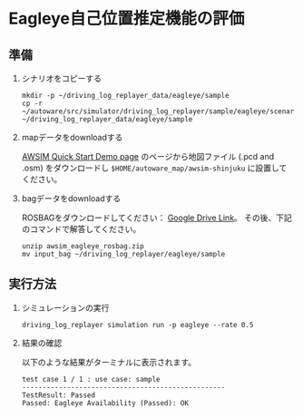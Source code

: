 # Eagleye自己位置推定機能の評価

## 準備

1. シナリオをコピーする

   ```shell
   mkdir -p ~/driving_log_replayer_data/eagleye/sample
   cp -r ~/autoware/src/simulator/driving_log_replayer/sample/eagleye/scenario.yaml ~/driving_log_replayer_data/eagleye/sample
   ```

2. mapデータをdownloadする

   [AWSIM Quick Start Demo page](https://tier4.github.io/AWSIM/GettingStarted/QuickStartDemo/) のページから地図ファイル (.pcd and .osm) をダウンロードし `$HOME/autoware_map/awsim-shinjuku` に設置してください。

3. bagデータをdownloadする

   ROSBAGをダウンロードしてください： [Google Drive Link](https://drive.google.com/file/d/1Zgv9eP0j2hAgTj7pW8n-YaECPQGGQjO2/view)。
   その後、下記のコマンドで解答してください。

   ```shell
   unzip awsim_eagleye_rosbag.zip
   mv input_bag ~/driving_log_replayer/eagleye/sample
   ```

## 実行方法

1. シミュレーションの実行

   ```shell
   driving_log_replayer simulation run -p eagleye --rate 0.5
   ```

2. 結果の確認

   以下のような結果がターミナルに表示されます。

   ```shell
   test case 1 / 1 : use case: sample
   --------------------------------------------------
   TestResult: Passed
   Passed: Eagleye Availability (Passed): OK
   ```
